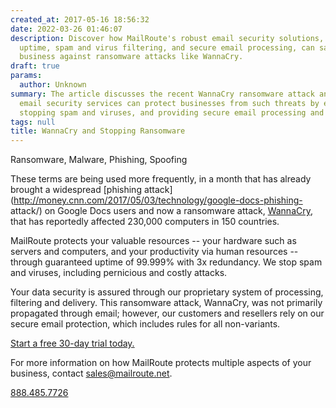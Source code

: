 ```yaml
---
created_at: 2017-05-16 18:56:32
date: 2022-03-26 01:46:07
description: Discover how MailRoute's robust email security solutions, including guaranteed
  uptime, spam and virus filtering, and secure email processing, can safeguard your
  business against ransomware attacks like WannaCry.
draft: true
params:
  author: Unknown
summary: The article discusses the recent WannaCry ransomware attack and how MailRoute's
  email security services can protect businesses from such threats by ensuring uptime,
  stopping spam and viruses, and providing secure email processing and delivery.
tags: null
title: WannaCry and Stopping Ransomware
---
```



Ransomware, Malware, Phishing, Spoofing

These terms are being used more frequently, in a month that has already
brought a widespread [phishing
attack](http://money.cnn.com/2017/05/03/technology/google-docs-phishing-
attack/) on Google Docs users and now a ransomware attack,
[WannaCry](https://en.wikipedia.org/wiki/WannaCry_ransomware_attack), that has
reportedly affected 230,000 computers in 150 countries.

MailRoute protects your valuable resources -- your hardware such as servers
and computers, and your productivity via human resources -- through guaranteed
uptime of 99.999% with 3x redundancy. We stop spam and viruses, including
pernicious and costly attacks.

Your data security is assured through our proprietary system of processing,
filtering and delivery. This ransomware attack, WannaCry, was not primarily
propagated through email; however, our customers and resellers rely on our
secure email protection, which includes rules for all non-variants.

[Start a free 30-day trial today.](http://mailroute.net/signup.html)

For more information on how MailRoute protects multiple aspects of your
business, contact [sales@mailroute.net](mailto:sales@mailroute.net).

[888.485.7726](tel:888.485.7726)

